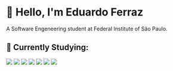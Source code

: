 # 👋 Hello, I'm Eduardo Ferraz 
A Software Engeneering student at Federal Institute of São Paulo.
## 🚀 Currently Studying: 
![](https://img.shields.io/badge/HTML-239120?style=for-the-badge&logo=html5&logoColor=white) ![](	https://img.shields.io/badge/CSS-239120?&style=for-the-badge&logo=css3&logoColor=white) ![](https://img.shields.io/badge/Python-14354C?style=for-the-badge&logo=python&logoColor=white) ![](	https://img.shields.io/badge/C%2B%2B-00599C?style=for-the-badge&logo=c%2B%2B&logoColor=white) ![](https://img.shields.io/badge/-Unreal%20Engine-313131?style=for-the-badge&logo=unreal-engine&logoColor=white)
[![](https://github-readme-stats.vercel.app/api?username=DudsFerraz)](https://github.com/anuraghazra/github-readme-stats) [![](https://github-readme-stats.vercel.app/api/top-langs/?username=DudsFerraz)](https://github.com/anuraghazra/github-readme-stats)
